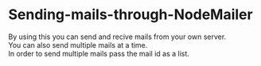 # Sending-mails-through-NodeMailer

By using this you can send and recive mails from your own server.<br/>
You can also send multiple mails at a time.</br>
In order to send multiple mails pass the mail id as a list.


